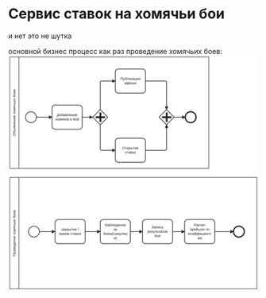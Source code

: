

# Сервис ставок на хомячьи бои
и нет это не шутка

основной бизнес процесс как раз проведение хомячьих боев:
    ![Image alt](https://github.com/HarrowX/hamsterbet-parent/blob/master/image/bpmn.svg)

